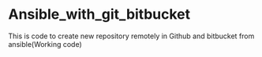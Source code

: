# Ansible_with_git_bitbucket
This is code to create new repository remotely in Github and bitbucket from ansible(Working code) 
